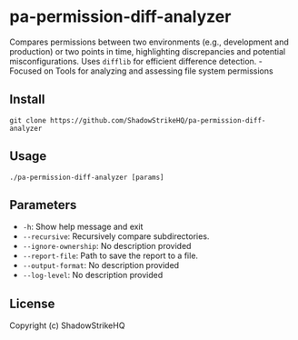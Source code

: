 # pa-permission-diff-analyzer
Compares permissions between two environments (e.g., development and production) or two points in time, highlighting discrepancies and potential misconfigurations. Uses `difflib` for efficient difference detection. - Focused on Tools for analyzing and assessing file system permissions

## Install
`git clone https://github.com/ShadowStrikeHQ/pa-permission-diff-analyzer`

## Usage
`./pa-permission-diff-analyzer [params]`

## Parameters
- `-h`: Show help message and exit
- `--recursive`: Recursively compare subdirectories.
- `--ignore-ownership`: No description provided
- `--report-file`: Path to save the report to a file.
- `--output-format`: No description provided
- `--log-level`: No description provided

## License
Copyright (c) ShadowStrikeHQ
